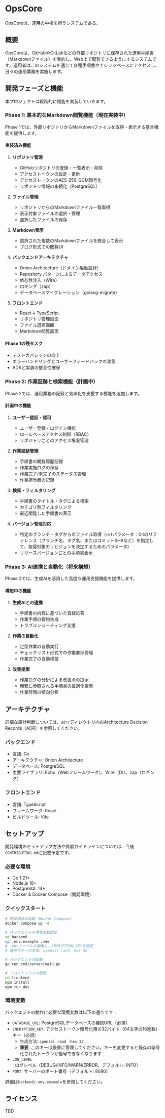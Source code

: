 # OpsCore

OpsCoreは、運用の中核を担うシステムである。

## 概要

OpsCoreは、GitHubやGitLabなどの外部リポジトリに保存された運用手順書（Markdownファイル）を集約し、Web上で閲覧できるようにするシステムです。運用者はこのシステムを通じて各種手順書やナレッジベースにアクセスし、日々の運用業務を実施します。

## 開発フェーズと機能

本プロジェクトは段階的に機能を実装していきます。

### Phase 1: 基本的なMarkdown閲覧機能（現在実装中）

Phase 1では、外部リポジトリからMarkdownファイルを取得・表示する基本機能を提供します。

#### 実装済み機能

1. **リポジトリ管理**
   - GitHubリポジトリの登録・一覧表示・削除
   - アクセストークンの設定・更新
   - アクセストークンのAES-256-GCM暗号化
   - リポジトリ情報の永続化（PostgreSQL）

2. **ファイル管理**
   - リポジトリからのMarkdownファイル一覧取得
   - 表示対象ファイルの選択・管理
   - 選択したファイルの保存

3. **Markdown表示**
   - 選択された複数のMarkdownファイルを統合して表示
   - ブログ形式での閲覧UI

4. **バックエンドアーキテクチャ**
   - Onion Architecture（ドメイン駆動設計）
   - Repository パターンによるデータアクセス
   - 依存性注入（Wire）
   - ロギング（zap）
   - データベースマイグレーション（golang-migrate）

5. **フロントエンド**
   - React + TypeScript
   - リポジトリ管理画面
   - ファイル選択画面
   - Markdown閲覧画面

#### Phase 1の残タスク

- テストカバレッジの向上
- エラーハンドリングとユーザーフィードバックの改善
- ADRと実装の整合性確保

### Phase 2: 作業証跡と検索機能（計画中）

Phase 2では、運用業務の記録と効率化を支援する機能を追加します。

#### 計画中の機能

1. **ユーザー認証・認可**
   - ユーザー登録・ログイン機能
   - ロールベースアクセス制御（RBAC）
   - リポジトリごとのアクセス権限管理

2. **作業証跡管理**
   - 手順書の閲覧履歴記録
   - 作業実施ログの保存
   - 作業完了/未完了のステータス管理
   - 作業担当者の記録

3. **検索・フィルタリング**
   - 手順書のタイトル・タグによる検索
   - カテゴリ別フィルタリング
   - 最近閲覧した手順書の表示

4. **バージョン管理対応**
   - 特定のブランチ・タグからのファイル取得（`ref`パラメータ：Gitのリファレンス（ブランチ名、タグ名、またはコミットSHAなど）を指定して、取得対象のリビジョンを決定するためのパラメータ）
   - リリースバージョンごとの手順書表示

### Phase 3: AI連携と自動化（将来構想）

Phase 3では、生成AIを活用した高度な運用支援機能を提供します。

#### 構想中の機能

1. **生成AIとの連携**
   - 手順書の内容に基づいた質疑応答
   - 作業手順の要約生成
   - トラブルシューティング支援

2. **作業の自動化**
   - 定型作業の自動実行
   - チェックリスト形式での作業進捗管理
   - 作業完了の自動検証

3. **改善提案**
   - 作業ログの分析による改善点の提示
   - 頻繁に参照される手順書の最適化提案
   - 作業時間の傾向分析

## アーキテクチャ

詳細な設計判断については、`adr/`ディレクトリ内のArchitecture Decision Records（ADR）を参照してください。

### バックエンド

- 言語: Go
- アーキテクチャ: Onion Architecture
- データベース: PostgreSQL
- 主要ライブラリ: Echo（Webフレームワーク）、Wire（DI）、zap（ロギング）

### フロントエンド

- 言語: TypeScript
- フレームワーク: React
- ビルドツール: Vite

## セットアップ

開発環境のセットアップ方法や貢献ガイドラインについては、今後`CONTRIBUTING.md`に記載予定です。

### 必要な環境

- Go 1.21+
- Node.js 18+
- PostgreSQL 14+
- Docker & Docker Compose（開発環境）

### クイックスタート

```bash
# 開発環境の起動（Docker Compose）
docker compose up -d

# バックエンドの環境変数設定
cd backend
cp .env.example .env
# .envファイルを編集し、ENCRYPTION_KEYを設定
# 暗号化キーの生成: openssl rand -hex 32

# バックエンドの起動
go run cmd/server/main.go

# フロントエンドの起動
cd frontend
npm install
npm run dev
```

### 環境変数

バックエンドの動作に必要な環境変数は以下の通りです：

- `DATABASE_URL`: PostgreSQLデータベースの接続URL（必須）
- `ENCRYPTION_KEY`: アクセストークン暗号化用の32バイト（64文字の16進数）キー（必須）
  - 生成方法: `openssl rand -hex 32`
  - **重要**: このキーは厳重に管理してください。キーを変更すると既存の暗号化されたトークンが復号できなくなります
- `LOG_LEVEL`: ログレベル（DEBUG/INFO/WARN/ERROR、デフォルト: INFO）
- `PORT`: サーバーのポート番号（デフォルト: 8080）

詳細は`backend/.env.example`を参照してください。

## ライセンス

TBD

